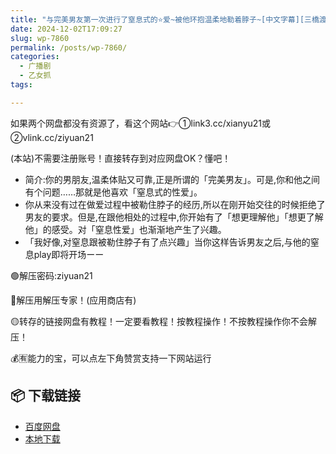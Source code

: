 ```yaml
---
title: "与完美男友第一次进行了窒息式的⭐爱~被他环抱温柔地勒着脖子~[中文字幕][三橋渡]"
date: 2024-12-02T17:09:27
slug: wp-7860
permalink: /posts/wp-7860/
categories:
  - 广播剧
  - 乙女抓
tags:

---
```


如果两个网盘都没有资源了，看这个网站👉①link3.cc/xianyu21或②vlink.cc/ziyuan21

(本站)不需要注册账号！直接转存到对应网盘OK？懂吧！

*   简介:你的男朋友,温柔体贴又可靠,正是所谓的「完美男友」。可是,你和他之间有个问题……那就是他喜欢「窒息式的性爱」。
*   你从来没有过在做爱过程中被勒住脖子的经历,所以在刚开始交往的时候拒绝了男友的要求。但是,在跟他相处的过程中,你开始有了「想更理解他」「想更了解他」的感受。对「窒息性爱」也渐渐地产生了兴趣。
*   「我好像,对窒息跟被勒住脖子有了点兴趣」当你这样告诉男友之后,与他的窒息play即将开场ーー

🟢解压密码:ziyuan21

🔵解压用解压专家！(应用商店有)

🟡转存的链接网盘有教程！一定要看教程！按教程操作！不按教程操作你不会解压！

💰🈶能力的宝，可以点左下角赞赏支持一下网站运行

## 📦 下载链接
- [百度网盘](https://blziyuan21.com/pay-download/7860?key=d697c05ecb&down_id=0)
- [本地下载](https://blziyuan21.com/pay-download/7860?key=d697c05ecb&down_id=1)

